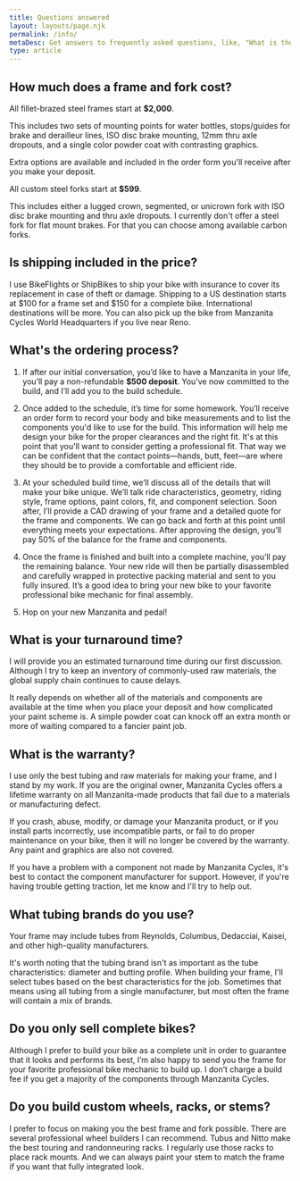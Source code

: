 ```yaml
---
title: Questions answered
layout: layouts/page.njk
permalink: /info/
metaDesc: Get answers to frequently asked questions, like, "What is the ordering process?"
type: article
---
```


## How much does a frame and fork cost?

All fillet-brazed steel frames start at **$2,000**.

This includes two sets of mounting points for water bottles, stops/guides for brake and derailleur lines, ISO disc brake mounting, 12mm thru axle dropouts, and a single color powder coat with contrasting graphics.

Extra options are available and included in the order form you'll receive after you make your deposit.

All custom steel forks start at **$599**.

This includes either a lugged crown, segmented, or unicrown fork with ISO disc brake mounting and thru axle dropouts. I currently don't offer a steel fork for flat mount brakes. For that you can choose among available carbon forks.


## Is shipping included in the price?

I use BikeFlights or ShipBikes to ship your bike with insurance to cover its replacement in case of theft or damage. Shipping to a US destination starts at $100 for a frame set and $150 for a complete bike. International destinations will be more. You can also pick up the bike from Manzanita Cycles World Headquarters if you live near Reno.


## What's the ordering process?

1. If after our initial conversation, you’d like to have a Manzanita in your life, you’ll pay a non-refundable **$500 deposit**. You’ve now committed to the build, and I’ll add you to the build schedule.

2. Once added to the schedule, it’s time for some homework. You’ll receive an order form to record your body and bike measurements and to list the components you'd like to use for the build. This information will help me design your bike for the proper clearances and the right fit. It's at this point that you'll want to consider getting a professional fit. That way we can be confident that the contact points—hands, butt, feet—are where they should be to provide a comfortable and efficient ride.

3. At your scheduled build time, we’ll discuss all of the details that will make your bike unique. We’ll talk ride characteristics, geometry, riding style, frame options, paint colors, fit, and component selection. Soon after, I’ll provide a CAD drawing of your frame and a detailed quote for the frame and components. We can go back and forth at this point until everything meets your expectations. After approving the design, you’ll pay 50% of the balance for the frame and components.

4. Once the frame is finished and built into a complete machine, you’ll pay the remaining balance. Your new ride will then be partially disassembled and carefully wrapped in protective packing material and sent to you fully insured. It’s a good idea to bring your new bike to your favorite professional bike mechanic for final assembly.

5. Hop on your new Manzanita and pedal!


## What is your turnaround time?

I will provide you an estimated turnaround time during our first discussion. Although I try to keep an inventory of commonly-used raw materials, the global supply chain continues to cause delays. 

It really depends on whether all of the materials and components are available at the time when you place your deposit and how complicated your paint scheme is. A simple powder coat can knock off an extra month or more of waiting compared to a fancier paint job.


## What is the warranty?

I use only the best tubing and raw materials for making your frame, and I stand by my work. If you are the original owner, Manzanita Cycles offers a lifetime warranty on all Manzanita-made products that fail due to a materials or manufacturing defect.

If you crash, abuse, modify, or damage your Manzanita product, or if you install parts incorrectly, use incompatible parts, or fail to do proper maintenance on your bike, then it will no longer be covered by the warranty. Any paint and graphics are also not covered.

If you have a problem with a component not made by Manzanita Cycles, it's best to contact the component manufacturer for support. However, if you're having trouble getting traction, let me know and I'll try to help out.


## What tubing brands do you use?

Your frame may include tubes from Reynolds, Columbus, Dedacciai, Kaisei, and other high-quality manufacturers.

It's worth noting that the tubing brand isn't as important as the tube characteristics: diameter and butting profile. When building your frame, I'll select tubes based on the best characteristics for the job. Sometimes that means using all tubing from a single manufacturer, but most often the frame will contain a mix of brands.


## Do you only sell complete bikes?

Although I prefer to build your bike as a complete unit in order to guarantee that it looks and performs its best, I’m also happy to send you the frame for your favorite professional bike mechanic to build up. I don’t charge a build fee if you get a majority of the components through Manzanita Cycles.


## Do you build custom wheels, racks, or stems?

I prefer to focus on making you the best frame and fork possible. There are several professional wheel builders I can recommend. Tubus and Nitto make the best touring and randonneuring racks. I regularly use those racks to place rack mounts. And we can always paint your stem to match the frame if you want that fully integrated look.